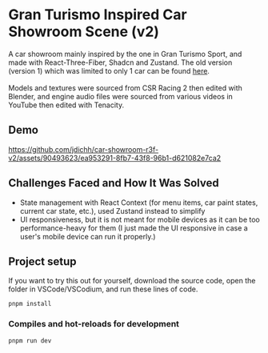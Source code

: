 ﻿# Gran Turismo Inspired Car Showroom Scene (v2)
 A car showroom mainly inspired by the one in Gran Turismo Sport, and made with React-Three-Fiber, Shadcn and Zustand. The old version (version 1) which was limited to only 1 car can be found [here](https://github.com/jdichh/car-showroom-R3F). <br/> <br/> Models and textures were sourced from CSR Racing 2 then edited with Blender, and engine audio files were sourced from various videos in YouTube then edited with Tenacity.

## Demo
https://github.com/jdichh/car-showroom-r3f-v2/assets/90493623/ea953291-8fb7-43f8-96b1-d621082e7ca2

## Challenges Faced and How It Was Solved
<ul>
 <li>State management with React Context (for menu items, car paint states, current car state, etc.), used Zustand instead to simplify</li>
 <li>UI responsiveness, but it is not meant for mobile devices as it can be too performance-heavy for them (I just made the UI responsive in case a user's mobile device can run it properly.)</li>
</ul>

## Project setup
If you want to try this out for yourself, download the source code, open the folder in VSCode/VSCodium, and run these lines of code.
```
pnpm install
```

### Compiles and hot-reloads for development
```
pnpm run dev
```

